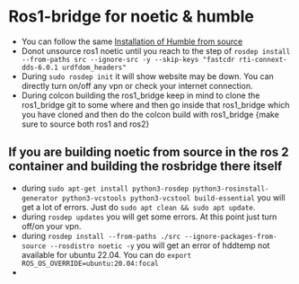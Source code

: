 # Ros1-bridge for noetic & humble
- You can follow the same [Installation of Humble from source](https://docs.ros.org/en/humble/Installation/Alternatives/Ubuntu-Development-Setup.html)
- Donot unsource ros1 noetic until you reach to the step of `rosdep install --from-paths src --ignore-src -y --skip-keys "fastcdr rti-connext-dds-6.0.1 urdfdom_headers"`
- During `sudo rosdep init` it will show website may be down. You can directly turn on/off any vpn or check your internet connection.
- During colcon building the ros1_bridge keep in mind to clone the ros1_bridge git to some where and then go inside that ros1_bridge which you have cloned and then do the colcon build with ros1_bridge {make sure to source both ros1 and ros2}


## If you are building noetic from source in the ros 2 container and building the rosbridge there itself
- during `sudo apt-get install python3-rosdep python3-rosinstall-generator python3-vcstools python3-vcstool build-essential` you will get a lot of errors. Just do `sudo apt clean && sudo apt update`.
- during `rosdep updates` you will get some errors. At this point just turn off/on your vpn.
- during `rosdep install --from-paths ./src --ignore-packages-from-source --rosdistro noetic -y` you will get an error of hddtemp not available for ubuntu 22.04. You can do `export ROS_OS_OVERRIDE=ubuntu:20.04:focal`
- 
